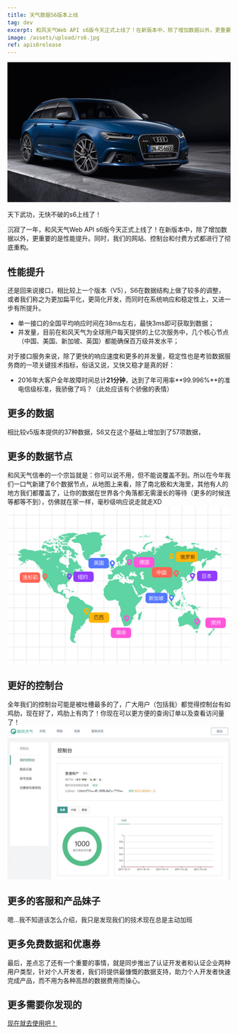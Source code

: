 ```yaml
---
title: 天气数据S6版本上线
tag: dev
excerpt: 和风天气Web API s6版今天正式上线了！在新版本中，除了增加数据以外，更重要的是性能提升。同时，我们的网站、控制台和付费方式都进行了彻底重构。
image: /assets/upload/rs6.jpg
ref: apis6release
---
```


![](/assets/upload/rs6.jpg)

天下武功，无快不破的s6上线了！

沉寂了一年，和风天气Web API s6版今天正式上线了！在新版本中，除了增加数据以外，更重要的是性能提升。同时，我们的网站、控制台和付费方式都进行了彻底重构。

## 性能提升
还是回来说接口，相比较上一个版本（V5），S6在数据结构上做了较多的调整，或者我们称之为更加扁平化，更简化开发，而同时在系统响应和稳定性上，又进一步有所提升。

* 单一接口的全国平均响应时间在38ms左右，最快3ms即可获取到数据；
* 并发量，目前在和风天气为全球用户每天提供的上亿次服务中，几个核心节点（中国、美国、新加坡、英国）都能确保百万级并发水平；

对于接口服务来说，除了更快的响应速度和更多的并发量，稳定性也是考验数据服务商的一项关键技术指标，俗话又说，又快又稳才是真的好：

* 2016年大客户全年故障时间总计**21分钟**，达到了年可用率**99.996%**的准电信级标准，我骄傲了吗？（此处应该有个骄傲的表情）

## 更多的数据

相比较v5版本提供的37种数据，S6又在这个基础上增加到了57项数据，

## 更多的数据节点

和风天气信奉的一个宗旨就是：你可以说不用，但不能说覆盖不到。所以在今年我们一口气新建了6个数据节点，从地图上来看，除了南北极和大海里，其他有人的地方我们都覆盖了，让你的数据在世界各个角落都无需漫长的等待（更多的时候连等都等不到），仿佛就在家一样，毫秒级响应说走就走XD
![](/assets/upload/api-node.png)

## 更好的控制台

全年我们的控制台可能是被吐槽最多的了，广大用户（包括我）都觉得控制台有如鸡肋，现在好了，鸡肋上有肉了！你现在可以更方便的查询订单以及查看访问量了！
![](/assets/upload/console-s6-ss.jpg)

## 更多的客服和产品妹子

嗯...我不知道该怎么介绍，我只是发现我们的技术现在总是主动加班

## 更多免费数据和优惠券

最后，差点忘了还有一个重要的事情，就是同步推出了认证开发者和认证企业两种用户类型，针对个人开发者，我们将提供最慷慨的数据支持，助力个人开发者快速完成产品，而不用为各种高昂的数据费用而操心。

## 更多需要你发现的

[现在就去使用吧！](https://dev.qweather.com/docs/api/)
